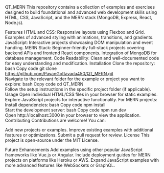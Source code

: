 QT_MERN
This repository contains a collection of examples and exercises designed to build foundational and advanced web development skills using HTML, CSS, JavaScript, and the MERN stack (MongoDB, Express, React, Node.js).

Features
HTML and CSS:
Responsive layouts using Flexbox and Grid.
Examples of advanced styling with animations, transitions, and gradients.
JavaScript:
Interactive projects showcasing DOM manipulation and event handling.
MERN Stack:
Beginner-friendly full-stack projects covering backend APIs and frontend React components.
Integration of MongoDB for database management.
Code Readability:
Clean and well-documented code for easy understanding and modification.
Installation
Clone the repository:
bash
Copy code
git clone https://github.com/PavanGottavada450/QT_MERN.git  
Navigate to the relevant folder for the example or project you want to explore:
bash
Copy code
cd QT_MERN  
Follow the setup instructions in the specific project folder (if applicable).
Usage
Open individual HTML/CSS files in your browser for static examples.
Explore JavaScript projects for interactive functionality.
For MERN projects:
Install dependencies:
bash
Copy code
npm install  
Start the development server:
bash
Copy code
npm run dev  
Open http://localhost:3000 in your browser to view the application.
Contributing
Contributions are welcome! You can:

Add new projects or examples.
Improve existing examples with additional features or optimizations.
Submit a pull request for review.
License
This project is open-source under the MIT License.

Future Enhancements
Add examples using other popular JavaScript frameworks like Vue.js or Angular.
Include deployment guides for MERN projects on platforms like Heroku or AWS.
Expand JavaScript examples with more advanced features like WebSockets or GraphQL.
